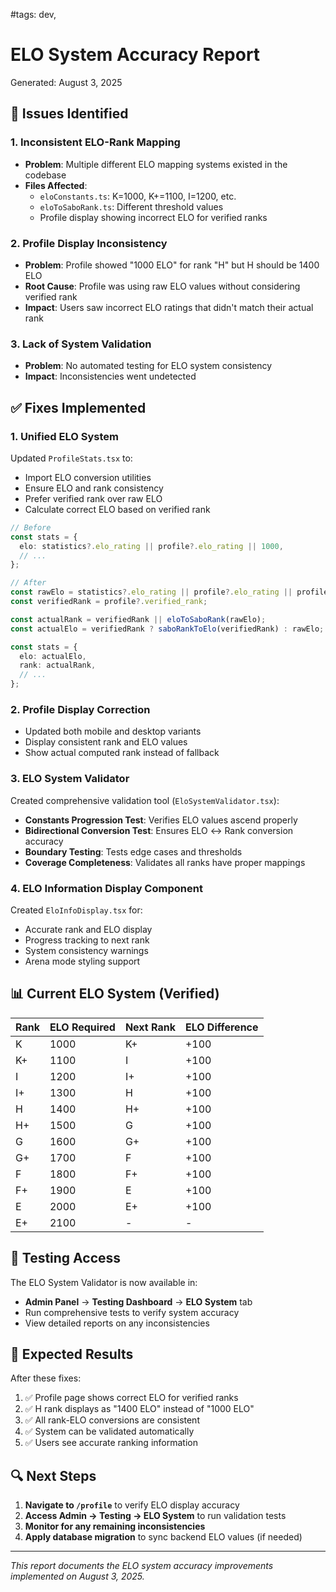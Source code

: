 #tags: dev, 
# ELO System Accuracy Report
Generated: August 3, 2025

## 🚨 Issues Identified

### 1. **Inconsistent ELO-Rank Mapping**
- **Problem**: Multiple different ELO mapping systems existed in the codebase
- **Files Affected**:
  - `eloConstants.ts`: K=1000, K+=1100, I=1200, etc.
  - `eloToSaboRank.ts`: Different threshold values
  - Profile display showing incorrect ELO for verified ranks

### 2. **Profile Display Inconsistency**
- **Problem**: Profile showed "1000 ELO" for rank "H" but H should be 1400 ELO
- **Root Cause**: Profile was using raw ELO values without considering verified rank
- **Impact**: Users saw incorrect ELO ratings that didn't match their actual rank

### 3. **Lack of System Validation**
- **Problem**: No automated testing for ELO system consistency
- **Impact**: Inconsistencies went undetected

## ✅ Fixes Implemented

### 1. **Unified ELO System** 
Updated `ProfileStats.tsx` to:
- Import ELO conversion utilities
- Ensure ELO and rank consistency
- Prefer verified rank over raw ELO
- Calculate correct ELO based on verified rank

```typescript
// Before
const stats = {
  elo: statistics?.elo_rating || profile?.elo_rating || 1000,
  // ...
};

// After  
const rawElo = statistics?.elo_rating || profile?.elo_rating || profile?.elo || 1000;
const verifiedRank = profile?.verified_rank;

const actualRank = verifiedRank || eloToSaboRank(rawElo);
const actualElo = verifiedRank ? saboRankToElo(verifiedRank) : rawElo;

const stats = {
  elo: actualElo,
  rank: actualRank,
  // ...
};
```

### 2. **Profile Display Correction**
- Updated both mobile and desktop variants
- Display consistent rank and ELO values
- Show actual computed rank instead of fallback

### 3. **ELO System Validator**
Created comprehensive validation tool (`EloSystemValidator.tsx`):
- **Constants Progression Test**: Verifies ELO values ascend properly
- **Bidirectional Conversion Test**: Ensures ELO ↔ Rank conversion accuracy
- **Boundary Testing**: Tests edge cases and thresholds
- **Coverage Completeness**: Validates all ranks have proper mappings

### 4. **ELO Information Display Component**
Created `EloInfoDisplay.tsx` for:
- Accurate rank and ELO display
- Progress tracking to next rank
- System consistency warnings
- Arena mode styling support

## 📊 Current ELO System (Verified)

| Rank | ELO Required | Next Rank | ELO Difference |
|------|-------------|-----------|----------------|
| K    | 1000        | K+        | +100           |
| K+   | 1100        | I         | +100           |
| I    | 1200        | I+        | +100           |
| I+   | 1300        | H         | +100           |
| H    | 1400        | H+        | +100           |
| H+   | 1500        | G         | +100           |
| G    | 1600        | G+        | +100           |
| G+   | 1700        | F         | +100           |
| F    | 1800        | F+        | +100           |
| F+   | 1900        | E         | +100           |
| E    | 2000        | E+        | +100           |
| E+   | 2100        | -         | -              |

## 🧪 Testing Access

The ELO System Validator is now available in:
- **Admin Panel** → **Testing Dashboard** → **ELO System** tab
- Run comprehensive tests to verify system accuracy
- View detailed reports on any inconsistencies

## 🎯 Expected Results

After these fixes:
1. ✅ Profile page shows correct ELO for verified ranks
2. ✅ H rank displays as "1400 ELO" instead of "1000 ELO"  
3. ✅ All rank-ELO conversions are consistent
4. ✅ System can be validated automatically
5. ✅ Users see accurate ranking information

## 🔍 Next Steps

1. **Navigate to `/profile`** to verify ELO display accuracy
2. **Access Admin → Testing → ELO System** to run validation tests
3. **Monitor for any remaining inconsistencies**
4. **Apply database migration** to sync backend ELO values (if needed)

---
*This report documents the ELO system accuracy improvements implemented on August 3, 2025.*
